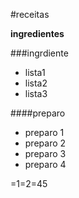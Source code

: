 #receitas

   **ingredientes**

###ingrdiente

 - lista1
 - lista2
 - lista3

####preparo
 - preparo 1
 - preparo 2
 - preparo 3
 - preparo 4

=1=2=45

